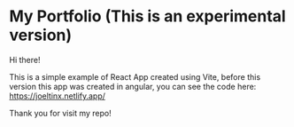 # My Portfolio (This is an experimental version)

Hi there!

This is a simple example of React App created using Vite, before this version this app was created in angular, you can see the code here: https://joeltinx.netlify.app/

Thank you for visit my repo!
